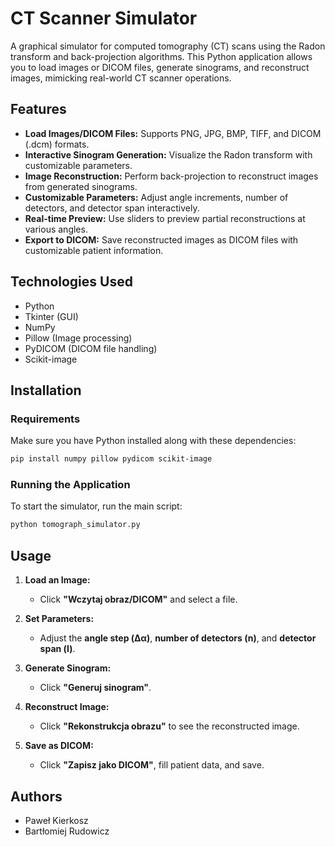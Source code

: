 # CT Scanner Simulator

A graphical simulator for computed tomography (CT) scans using the Radon transform and back-projection algorithms. This Python application allows you to load images or DICOM files, generate sinograms, and reconstruct images, mimicking real-world CT scanner operations.

## Features
- **Load Images/DICOM Files:** Supports PNG, JPG, BMP, TIFF, and DICOM (.dcm) formats.
- **Interactive Sinogram Generation:** Visualize the Radon transform with customizable parameters.
- **Image Reconstruction:** Perform back-projection to reconstruct images from generated sinograms.
- **Customizable Parameters:** Adjust angle increments, number of detectors, and detector span interactively.
- **Real-time Preview:** Use sliders to preview partial reconstructions at various angles.
- **Export to DICOM:** Save reconstructed images as DICOM files with customizable patient information.

## Technologies Used
- Python
- Tkinter (GUI)
- NumPy
- Pillow (Image processing)
- PyDICOM (DICOM file handling)
- Scikit-image

## Installation

### Requirements

Make sure you have Python installed along with these dependencies:

```bash
pip install numpy pillow pydicom scikit-image
```

### Running the Application

To start the simulator, run the main script:

```bash
python tomograph_simulator.py
```

## Usage

1. **Load an Image:**
   - Click **"Wczytaj obraz/DICOM"** and select a file.

2. **Set Parameters:**
   - Adjust the **angle step (Δα)**, **number of detectors (n)**, and **detector span (l)**.

3. **Generate Sinogram:**
   - Click **"Generuj sinogram"**.

4. **Reconstruct Image:**
   - Click **"Rekonstrukcja obrazu"** to see the reconstructed image.

5. **Save as DICOM:**
   - Click **"Zapisz jako DICOM"**, fill patient data, and save.


## Authors

- Paweł Kierkosz
- Bartłomiej Rudowicz

